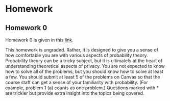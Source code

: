 # Homework


## Homework 0
Homework 0 is given in this
[link](https://www.overleaf.com/read/wqxdwhgbwvyq).

This homework is ungraded. Rather, it is designed to give you a sense
of how comfortable you are with various aspects of probability
theory. Probability theory can be a tricky subject, but it is
ultimately at the heart of understanding theoretical aspects of
privacy. You are not expected to know how to solve all of the
problems, but you should know how to solve at least a few. You should
submit at least 5 of the problems on Canvas so that the course staff
can get a sense of your familiarity with probability. (For example,
problem 1 (a) counts as one problem.) Questions marked with * are
trickier but provide extra insight into the topics being covered.


